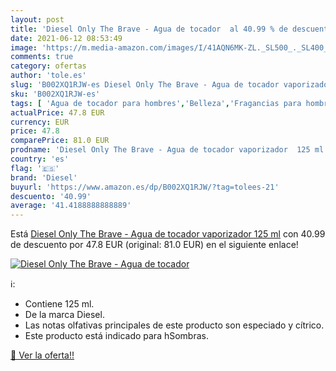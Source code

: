 ```yaml
---
layout: post
title: 'Diesel Only The Brave - Agua de tocador  al 40.99 % de descuento'
date: 2021-06-12 08:53:49
image: 'https://m.media-amazon.com/images/I/41AQN6MK-ZL._SL500_._SL400_.jpg'
comments: true
category: ofertas
author: 'tole.es'
slug: 'B002XQ1RJW-es Diesel Only The Brave - Agua de tocador vaporizador 125 ml'
sku: 'B002XQ1RJW-es'
tags: [ 'Agua de tocador para hombres','Belleza','Fragancias para hombres','Perfumes y fragancias','agua','de','diesel','tocador', ]
actualPrice: 47.8 EUR
currency: EUR
price: 47.8
comparePrice: 81.0 EUR
prodname: 'Diesel Only The Brave - Agua de tocador vaporizador  125 ml'
country: 'es'
flag: '🇪🇸'
brand: 'Diesel'
buyurl: 'https://www.amazon.es/dp/B002XQ1RJW/?tag=tolees-21'
descuento: '40.99'
average: '41.4188888888889'
---
```


Está [Diesel Only The Brave - Agua de tocador vaporizador  125 ml](https://www.amazon.es/dp/B002XQ1RJW/?tag=tolees-21) con 40.99 de descuento por 47.8 EUR (original: 81.0 EUR) en el siguiente enlace!

[![Diesel Only The Brave - Agua de tocador ](https://m.media-amazon.com/images/I/41AQN6MK-ZL._SL500_._SL400_.jpg)](https://www.amazon.es/dp/B002XQ1RJW/?tag=tolees-21)

ℹ️:

- Contiene 125 ml.
- De la marca Diesel.
- Las notas olfativas principales de este producto son especiado y cítrico.
- Este producto está indicado para hSombras.

[🛒 Ver la oferta!!](https://www.amazon.es/dp/B002XQ1RJW/?tag=tolees-21)
